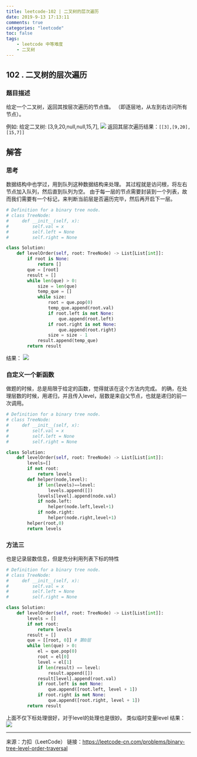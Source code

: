 ```yaml
---
title: leetcode-102 | 二叉树的层次遍历
date: 2019-9-13 17:13:11
comments: true
categories: "leetcode"
toc: false
tags: 
    - leetcode 中等难度
    - 二叉树
---
```

## 102 . 二叉树的层次遍历
### 题目描述
给定一个二叉树，返回其按层次遍历的节点值。 （即逐层地，从左到右访问所有节点）。

例如:
给定二叉树: [3,9,20,null,null,15,7],
![](/images/201909/2019-09-13_171509.png)
返回其层次遍历结果：`[[3],[9,20],[15,7]]`

## 解答
### 思考
数据结构中也学过，用到队列这种数据结构来处理。
其过程就是访问根，将左右节点加入队列，然后直到队列为空。
由于每一层的节点需要封装到一个列表，故而我们需要有一个标记，来判断当前层是否遍历完毕，然后再开启下一层。


``` python
# Definition for a binary tree node.
# class TreeNode:
#     def __init__(self, x):
#         self.val = x
#         self.left = None
#         self.right = None

class Solution:
    def levelOrder(self, root: TreeNode) -> List[List[int]]:
        if root is None:
            return []
        que = [root]
        result = []
        while len(que) > 0:
            size = len(que)
            temp_que = []
            while size:
                root = que.pop(0)
                temp_que.append(root.val)
                if root.left is not None:
                    que.append(root.left)
                if root.right is not None:
                    que.append(root.right)
                size = size - 1
            result.append(temp_que)
        return result
```

结果：
![](/images/201909/2019-09-14_162221.png)

### 自定义一个新函数
做题的时候，总是局限于给定的函数，觉得就该在这个方法内完成。
的确，在处理层数的时候，用递归，并且传入level，层数是来自父节点，也就是递归的前一次调用。
``` python
# Definition for a binary tree node.
# class TreeNode:
#     def __init__(self, x):
#         self.val = x
#         self.left = None
#         self.right = None

class Solution:
    def levelOrder(self, root: TreeNode) -> List[List[int]]:
        levels=[]
        if not root:
            return levels
        def helper(node,level):
            if len(levels)==level:
                levels.append([])
            levels[level].append(node.val)
            if node.left:
                helper(node.left,level+1)
            if node.right:
                helper(node.right,level+1)
        helper(root,0)
        return levels
```

### 方法三
也是记录层数信息，但是充分利用列表下标的特性
``` python
# Definition for a binary tree node.
# class TreeNode:
#     def __init__(self, x):
#         self.val = x
#         self.left = None
#         self.right = None

class Solution:
    def levelOrder(self, root: TreeNode) -> List[List[int]]:
        levels = []
        if not root:
            return levels
        result = []
        que = [[root, 0]] # 第0层
        while len(que) > 0:
            el = que.pop(0)
            root = el[0]
            level = el[1]
            if len(result) == level:
                result.append([])
            result[level].append(root.val)
            if root.left is not None:
                que.append([root.left, level + 1])
            if root.right is not None:
                que.append([root.right, level + 1])
        return result
```

上面不仅下标处理很好，对于level的处理也是很妙。
类似临时变量level
结果：
![](/images/201909/2019-09-15_093029.png)

---
来源：力扣（LeetCode）
链接：https://leetcode-cn.com/problems/binary-tree-level-order-traversal
